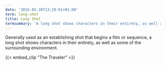 ```yaml
---
date: '2015-03-20T13:29:01+01:00'
term: long-shot
title: Long Shot
termsummary: 'A long shot shows characters in their entirety, as well as some of the surrounding environment.'
---
```


Generally used as an establishing shot that begins a film or sequence,
a long shot shows characters in their entirety, as well as some of the
surrounding environment.

<!--more-->

{{< embed_clip "The Traveler" >}}